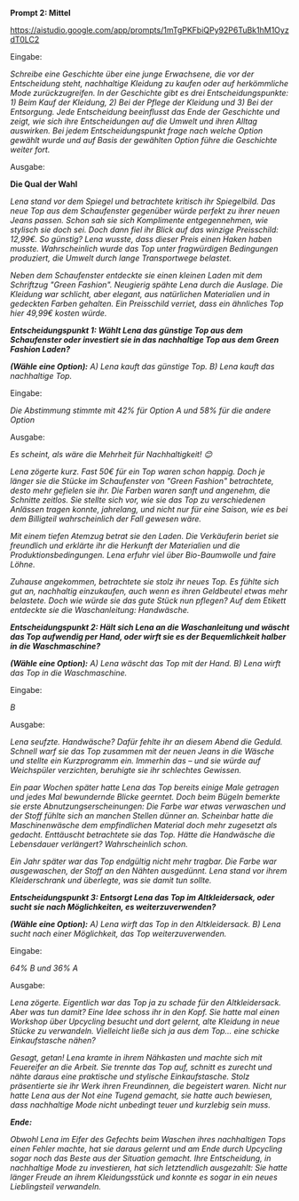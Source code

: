 **Prompt 2: Mittel**

https://aistudio.google.com/app/prompts/1mTgPKFbiQPy92P6TuBk1hM1OyzdT0LC2

Eingabe:

*Schreibe eine Geschichte über eine junge Erwachsene, die vor der Entscheidung steht, nachhaltige Kleidung zu kaufen oder auf herkömmliche Mode zurückzugreifen. In der Geschichte gibt es drei Entscheidungspunkte: 1) Beim Kauf der Kleidung, 2) Bei der Pflege der Kleidung und 3) Bei der Entsorgung. Jede Entscheidung beeinflusst das Ende der Geschichte und zeigt, wie sich ihre Entscheidungen auf die Umwelt und ihren Alltag auswirken. Bei jedem Entscheidungspunkt frage nach welche Option gewählt wurde und auf Basis der gewählten Option führe die Geschichte weiter fort.*

Ausgabe:

**Die Qual der Wahl**

*Lena stand vor dem Spiegel und betrachtete kritisch ihr Spiegelbild. Das neue Top aus dem Schaufenster gegenüber würde perfekt zu ihrer neuen Jeans passen. Schon sah sie sich Komplimente entgegennehmen, wie stylisch sie doch sei. Doch dann fiel ihr Blick auf das winzige Preisschild: 12,99€. So günstig? Lena wusste, dass dieser Preis einen Haken haben musste. Wahrscheinlich wurde das Top unter fragwürdigen Bedingungen produziert, die Umwelt durch lange Transportwege belastet.*

*Neben dem Schaufenster entdeckte sie einen kleinen Laden mit dem Schriftzug "Green Fashion". Neugierig spähte Lena durch die Auslage. Die Kleidung war schlicht, aber elegant, aus natürlichen Materialien und in gedeckten Farben gehalten. Ein Preisschild verriet, dass ein ähnliches Top hier 49,99€ kosten würde.*

***Entscheidungspunkt 1: Wählt Lena das günstige Top aus dem Schaufenster oder investiert sie in das nachhaltige Top aus dem Green Fashion Laden?***

***(Wähle eine Option):**
A) Lena kauft das günstige Top.
B) Lena kauft das nachhaltige Top.*

Eingabe:

*Die Abstimmung stimmte mit 42% für Option A und 58% für die andere Option*

Ausgabe:

*Es scheint, als wäre die Mehrheit für Nachhaltigkeit! 😊*

*Lena zögerte kurz. Fast 50€ für ein Top waren schon happig. Doch je länger sie die Stücke im Schaufenster von "Green Fashion" betrachtete, desto mehr gefielen sie ihr. Die Farben waren sanft und angenehm, die Schnitte zeitlos. Sie stellte sich vor, wie sie das Top zu verschiedenen Anlässen tragen konnte, jahrelang, und nicht nur für eine Saison, wie es bei dem Billigteil wahrscheinlich der Fall gewesen wäre.*

*Mit einem tiefen Atemzug betrat sie den Laden. Die Verkäuferin beriet sie freundlich und erklärte ihr die Herkunft der Materialien und die Produktionsbedingungen. Lena erfuhr viel über Bio-Baumwolle und faire Löhne.*

*Zuhause angekommen, betrachtete sie stolz ihr neues Top. Es fühlte sich gut an, nachhaltig einzukaufen, auch wenn es ihren Geldbeutel etwas mehr belastete. Doch wie würde sie das gute Stück nun pflegen? Auf dem Etikett entdeckte sie die Waschanleitung: Handwäsche.*

***Entscheidungspunkt 2: Hält sich Lena an die Waschanleitung und wäscht das Top aufwendig per Hand, oder wirft sie es der Bequemlichkeit halber in die Waschmaschine?***

***(Wähle eine Option):**
A) Lena wäscht das Top mit der Hand.
B) Lena wirft das Top in die Waschmaschine.*

Eingabe:

*B*

Ausgabe:

*Lena seufzte. Handwäsche? Dafür fehlte ihr an diesem Abend die Geduld. Schnell warf sie das Top zusammen mit der neuen Jeans in die Wäsche und stellte ein Kurzprogramm ein. Immerhin das – und sie würde auf Weichspüler verzichten, beruhigte sie ihr schlechtes Gewissen.*

*Ein paar Wochen später hatte Lena das Top bereits einige Male getragen und jedes Mal bewundernde Blicke geerntet. Doch beim Bügeln bemerkte sie erste Abnutzungserscheinungen: Die Farbe war etwas verwaschen und der Stoff fühlte sich an manchen Stellen dünner an. Scheinbar hatte die Maschinenwäsche dem empfindlichen Material doch mehr zugesetzt als gedacht. Enttäuscht betrachtete sie das Top. Hätte die Handwäsche die Lebensdauer verlängert? Wahrscheinlich schon.*

*Ein Jahr später war das Top endgültig nicht mehr tragbar. Die Farbe war ausgewaschen, der Stoff an den Nähten ausgedünnt. Lena stand vor ihrem Kleiderschrank und überlegte, was sie damit tun sollte.*

***Entscheidungspunkt 3: Entsorgt Lena das Top im Altkleidersack, oder sucht sie nach Möglichkeiten, es weiterzuverwenden?***

***(Wähle eine Option):**
A) Lena wirft das Top in den Altkleidersack.
B) Lena sucht nach einer Möglichkeit, das Top weiterzuverwenden.*

Eingabe:

*64% B und 36% A*

Ausgabe:

*Lena zögerte. Eigentlich war das Top ja zu schade für den Altkleidersack. Aber was tun damit? Eine Idee schoss ihr in den Kopf. Sie hatte mal einen Workshop über Upcycling besucht und dort gelernt, alte Kleidung in neue Stücke zu verwandeln. Vielleicht ließe sich ja aus dem Top... eine schicke Einkaufstasche nähen?*

*Gesagt, getan! Lena kramte in ihrem Nähkasten und machte sich mit Feuereifer an die Arbeit. Sie trennte das Top auf, schnitt es zurecht und nähte daraus eine praktische und stylische Einkaufstasche. Stolz präsentierte sie ihr Werk ihren Freundinnen, die begeistert waren. Nicht nur hatte Lena aus der Not eine Tugend gemacht, sie hatte auch bewiesen, dass nachhaltige Mode nicht unbedingt teuer und kurzlebig sein muss.*

***Ende:***

*Obwohl Lena im Eifer des Gefechts beim Waschen ihres nachhaltigen Tops einen Fehler machte, hat sie daraus gelernt und am Ende durch Upcycling sogar noch das Beste aus der Situation gemacht. Ihre Entscheidung, in nachhaltige Mode zu investieren, hat sich letztendlich ausgezahlt: Sie hatte länger Freude an ihrem Kleidungsstück und konnte es sogar in ein neues Lieblingsteil verwandeln.*
